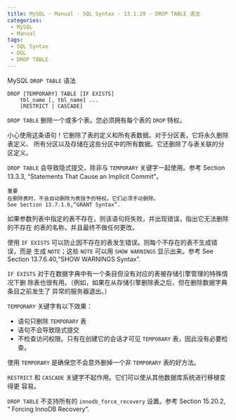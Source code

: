 ```yaml
---
title: MySQL - Manual - SQL Syntax - 13.1.29 - DROP TABLE 语法
categories: 
 - MySQL
 - Manual
tags: 
 - SQL Syntax
 - DDL
 - DROP TABLE
---
```


MySQL `DROP TABLE` 语法

<!--more-->

```
DROP [TEMPORARY] TABLE [IF EXISTS]
    tbl_name [, tbl_name] ...
    [RESTRICT | CASCADE]
```

`DROP TABLE` 删除一个或多个表。您必须拥有每个表的 `DROP` 特权。

小心使用这条语句！它删除了表的定义和所有表数据。对于分区表，它将永久删除表定义、
所有分区以及存储在这些分区中的所有数据。它还删除了与表关联的分区定义。

`DROP TABLE` 会导致隐式提交，除非与 `TEMPORARY` 关键字一起使用。参考 Section
13.3.3, “Statements That Cause an Implicit Commit”。

    重要
    在删除表时，不会自动删除为表授予的特权。它们必须手动删除。
    See Section 13.7.1.6,“GRANT Syntax”.

如果参数列表中指定的表不存在，则该语句将失败，并出现错误，指出它无法删除的不存在
的表的名称，并且最终不做任何更改。

使用 `IF EXISTS` 可以防止因不存在的表发生错误。则每个不存在的表不生成错误，而是
生成 `NOTE`；这些 `NOTE` 可以用 `SHOW WARNINGS` 显示出来。参考 See Section
13.7.6.40,“SHOW WARNINGS Syntax”.

`IF EXISTS` 对于在数据字典中有一个条目但没有对应的表被存储引擎管理的特殊情况下删
除表也很有用。（例如，如果在从存储引擎删除表之后，但在删除数据字典条目之前发生了
异常的服务器退出。）

`TEMPORARY` 关键字有以下效果：
* 语句只删除 `TEMPORARY` 表
* 语句不会导致隐式提交
* 不检查访问权限。只有在创建它的会话才可见 `TEMPORARY` 表，因此没有必要检查。

使用 `TEMPORARY` 是确保您不会意外删掉一个非 `TEMPORARY` 表的好方法。

`RESTRICT` 和 `CASCADE` 关键字不起作用。它们可以使从其他数据库系统进行移植变得更
容易。

`DROP TABLE` 不支持所有的 `innodb_force_recovery` 设置。参考 Section 15.20.2, “
Forcing InnoDB Recovery”.

